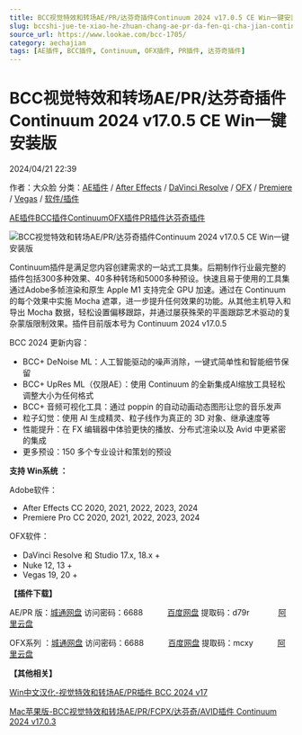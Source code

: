 ```yaml
---
title: BCC视觉特效和转场AE/PR/达芬奇插件Continuum 2024 v17.0.5 CE Win一键安装版
slug: bccshi-jue-te-xiao-he-zhuan-chang-ae-pr-da-fen-qi-cha-jian-continuum-2024-v17-0-5-ce-winyi-jian-an-zhuang-ban
source_url: https://www.lookae.com/bcc-1705/
category: aechajian
tags: [AE插件, BCC插件, Continuum, OFX插件, PR插件, 达芬奇插件]
---
```

# BCC视觉特效和转场AE/PR/达芬奇插件Continuum 2024 v17.0.5 CE Win一键安装版

2024/04/21 22:39

作者：大众脸
分类：[AE插件](https://www.lookae.com/after-effects/aechajian/) / [After Effects](https://www.lookae.com/after-effects/) / [DaVinci Resolve](https://www.lookae.com/qitarjcj/resolvezy/) / [OFX](https://www.lookae.com/qitarjcj/ofxzy/) / [Premiere](https://www.lookae.com/qitarjcj/premierezy/) / [Vegas](https://www.lookae.com/qitarjcj/vegaszy/) / [软件/插件](https://www.lookae.com/qitarjcj/)

[AE插件](https://www.lookae.com/tag/ae%e6%8f%92%e4%bb%b6/)[BCC插件](https://www.lookae.com/tag/bcc%e6%8f%92%e4%bb%b6/)[Continuum](https://www.lookae.com/tag/continuum/)[OFX插件](https://www.lookae.com/tag/ofx%e6%8f%92%e4%bb%b6/)[PR插件](https://www.lookae.com/tag/pr%e6%8f%92%e4%bb%b6/)[达芬奇插件](https://www.lookae.com/tag/%e8%be%be%e8%8a%ac%e5%a5%87%e6%8f%92%e4%bb%b6/)

![BCC视觉特效和转场AE/PR/达芬奇插件Continuum 2024 v17.0.5 CE Win一键安装版](https://www.lookae.com/wp-content/uploads/2023/12/Continuum-BCC-2024.jpg "BCC视觉特效和转场AE/PR/达芬奇插件Continuum 2024 v17.0.5 CE Win一键安装版-LookAE.com")

Continuum插件是满足您内容创建需求的一站式工具集。后期制作行业最完整的插件包括300多种效果、40多种转场和5000多种预设。快速且易于使用的工具集通过Adob​​e多帧渲染和原生 Apple M1 支持完全 GPU 加速。通过在 Continuum 的每个效果中实施 Mocha 遮罩，进一步提升任何效果的功能。从其他主机导入和导出 Mocha 数据，轻松设置偏移跟踪，并通过屡获殊荣的平面跟踪艺术驱动的复杂蒙版限制效果。插件目前版本号为 Continuum 2024 v17.0.5

BCC 2024 更新内容：

* BCC+ DeNoise ML：人工智能驱动的噪声消除，一键式简单性和智能细节保留
* BCC+ UpRes ML（仅限AE）：使用 Continuum 的全新集成AI缩放工具轻松调整大小为任何格式
* BCC+ 音频可视化工具：通过 poppin 的自动动画动态图形让您的音乐发声
* 粒子幻觉：使用 AI 生成精灵、粒子线作为真正的 3D 对象、继承速度等
* 性能提升：在 FX 编辑器中体验更快的播放、分布式渲染以及 Avid 中更紧密的集成
* 更多预设：150 多个专业设计和策划的预设

**支持 Win系统 ：**

Adobe软件：

* After Effects CC 2020, 2021, 2022, 2023, 2024
* Premiere Pro CC 2020, 2021, 2022, 2023, 2024

OFX软件：

* DaVinci Resolve 和 Studio 17.x, 18.x +
* Nuke 12, 13 +
* Vegas 19, 20 +

**【插件下载】**

AE/PR 版：[城通网盘](https://url70.ctfile.com/f/2827370-1060036967-0986a4?p=4431) 访问密码：6688           [百度网盘](https://pan.baidu.com/s/1YVy6Ys9e55p3TcMfap9T7g?pwd=d79r) 提取码：d79r             [阿里云盘](https://www.alipan.com/s/yXFBirVpPVk)

OFX系列 ：[城通网盘](https://url70.ctfile.com/f/2827370-1060036958-3cb73c?p=4431) 访问密码：6688           [百度网盘](https://pan.baidu.com/s/1x37HDb1pgc8SR3CMcKt3zQ?pwd=mcxy) 提取码：mcxy           [阿里云盘](https://www.alipan.com/s/isshEQgjyvp)

**【其他相关】**

[Win中文汉化-视觉特效和转场AE/PR插件 BCC 2024 v17](https://www.lookae.com/bcc-2021-ch/)

[Mac苹果版-BCC视觉特效和转场AE/PR/FCPX/达芬奇/AVID插件 Continuum 2024 v17.0.3](https://www.lookae.com/bcc-2024-mac/)
